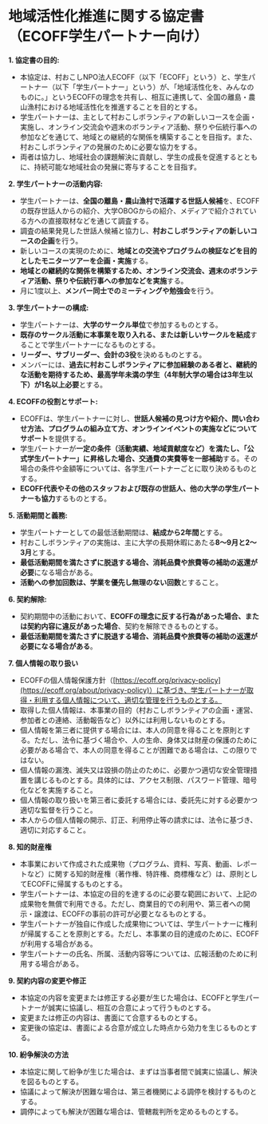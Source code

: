 # 地域活性化推進に関する協定書（ECOFF学生パートナー向け）

**1. 協定書の目的:**

*   本協定は、村おこしNPO法人ECOFF（以下「ECOFF」という）と、学生パートナー（以下「学生パートナー」という）が、「地域活性化を、みんなのものに。」というECOFFの理念を共有し、相互に連携して、全国の離島・農山漁村における地域活性化を推進することを目的とする。
*   学生パートナーは、主として村おこしボランティアの新しいコースを企画・実施し、オンライン交流会や週末のボランティア活動、祭りや伝統行事への参加などを通じて、地域との継続的な関係を構築することを目指す。また、村おこしボランティアの発展のために必要な協力をする。
*   両者は協力し、地域社会の課題解決に貢献し、学生の成長を促進するとともに、持続可能な地域社会の発展に寄与することを目指す。

**2. 学生パートナーの活動内容:**

*   学生パートナーは、**全国の離島・農山漁村で活躍する世話人候補**を、ECOFFの既存世話人からの紹介、大学OBOGからの紹介、メディアで紹介されている方への直接取材などを通じて調査する。
*   調査の結果発見した世話人候補と協力し、**村おこしボランティアの新しいコースの企画**を行う。
*   新しいコースの実現のために、**地域との交流やプログラムの検証などを目的としたモニターツアーを企画・実施**する。
*   **地域との継続的な関係を構築するため、オンライン交流会、週末のボランティア活動、祭りや伝統行事への参加などを実施**する。
*   月に1度以上、**メンバー同士でのミーティングや勉強会**を行う。

**3. 学生パートナーの構成:**

*   学生パートナーは、**大学のサークル単位**で参加するものとする。
*   **既存のサークル活動に本事業を取り入れる、または新しいサークルを結成**することで学生パートナーになるものとする。
*   **リーダー、サブリーダー、会計の3役**を決めるものとする。
*   メンバーには、**過去に村おこしボランティアに参加経験のある者と、継続的な活動を期待するため、最高学年未満の学生（4年制大学の場合は3年生以下）が1名以上必要**とする。

**4. ECOFFの役割とサポート:**

*   ECOFFは、学生パートナーに対し、**世話人候補の見つけ方や紹介、問い合わせ方法、プログラムの組み立て方、オンラインイベントの実施などについてサポート**を提供する。
*   学生パートナーが**一定の条件（活動実績、地域貢献度など）を満たし、「公式学生パートナー」に昇格した場合、交通費の実費等を一部補助**する。その場合の条件や金額等については、各学生パートナーごとに取り決めるものとする。
*   **ECOFF代表やその他のスタッフおよび既存の世話人、他の大学の学生パートナーも協力**するものとする。

**5. 活動期間と義務:**

*   学生パートナーとしての最低活動期間は、**結成から2年間**とする。
*   村おこしボランティアの実施は、主に大学の長期休暇にあたる**8〜9月と2〜3月**とする。
*   **最低活動期間を満たさずに脱退する場合、消耗品費や旅費等の補助の返還が必要**になる場合がある。
*   **活動への参加回数は、学業を優先し無理のない回数**とすること。

**6. 契約解除:**

*   契約期間中の活動において、**ECOFFの理念に反する行為があった場合、または契約内容に違反があった場合**、契約を解除できるものとする。
*   **最低活動期間を満たさずに脱退する場合、消耗品費や旅費等の補助の返還が必要になる場合がある**。

**7. 個人情報の取り扱い**

*   ECOFFの個人情報保護方針（[https://ecoff.org/privacy-policy](https://ecoff.org/about/privacy-policy)）に基づき、学生パートナーが取得・利用する個人情報について、適切な管理を行うものとする。
*   取得した個人情報は、本事業の目的（村おこしボランティアの企画・運営、参加者との連絡、活動報告など）以外には利用しないものとする。
*   個人情報を第三者に提供する場合には、本人の同意を得ることを原則とする。ただし、法令に基づく場合や、人の生命、身体又は財産の保護のために必要がある場合で、本人の同意を得ることが困難である場合は、この限りではない。
*   個人情報の漏洩、滅失又は毀損の防止のために、必要かつ適切な安全管理措置を講じるものとする。具体的には、アクセス制限、パスワード管理、暗号化などを実施すること。
*   個人情報の取り扱いを第三者に委託する場合には、委託先に対する必要かつ適切な監督を行うこと。
*   本人からの個人情報の開示、訂正、利用停止等の請求には、法令に基づき、適切に対応すること。

**8. 知的財産権**

*   本事業において作成された成果物（プログラム、資料、写真、動画、レポートなど）に関する知的財産権（著作権、特許権、商標権など）は、原則としてECOFFに帰属するものとする。
*   学生パートナーは、本協定の目的を達するのに必要な範囲において、上記の成果物を無償で利用できる。ただし、商業目的での利用や、第三者への開示・譲渡は、ECOFFの事前の許可が必要となるものとする。
*   学生パートナーが独自に作成した成果物については、学生パートナーに権利が帰属することを原則とする。ただし、本事業の目的達成のために、ECOFFが利用する場合がある。
*   学生パートナーの氏名、所属、活動内容等については、広報活動のために利用する場合がある。

**9. 契約内容の変更や修正**

*   本協定の内容を変更または修正する必要が生じた場合は、ECOFFと学生パートナーが誠実に協議し、相互の合意によって行うものとする。
*   変更または修正の内容は、書面にて合意するものとする。
*   変更後の協定は、書面による合意が成立した時点から効力を生じるものとする。

**10. 紛争解決の方法**

*   本協定に関して紛争が生じた場合は、まずは当事者間で誠実に協議し、解決を図るものとする。
*   協議によって解決が困難な場合は、第三者機関による調停を検討するものとする。
*   調停によっても解決が困難な場合は、管轄裁判所を定めるものとする。

